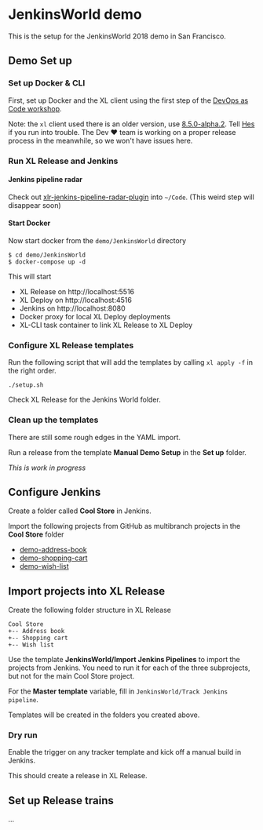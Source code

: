 # JenkinsWorld demo

This is the setup for the JenkinsWorld 2018 demo in San Francisco.

## Demo Set up

### Set up Docker & CLI

First, set up Docker and the XL client using the first step of the [DevOps as Code workshop](https://github.com/xebialabs/devops-as-code-demo/tree/workshop-1/workshop).

Note: the `xl` client used there is an older version, use [8.5.0-alpha.2](https://s3.amazonaws.com/xl-cli/bin/8.5.0-alpha.2/darwin-amd64/xl). Tell [Hes](mailto:hsiemelink@xebialabs.com) if you run into trouble. The Dev ♥︎ team is working on a proper release process in the meanwhile, so we won't have issues here.

### Run XL Release and Jenkins

#### Jenkins pipeline radar
Check out [xlr-jenkins-pipeline-radar-plugin](https://github.com/xebialabs/xlr-jenkins-pipeline-radar-plugin/) into `~/Code`. (This weird step will disappear soon)

#### Start Docker
Now start docker from the `demo/JenkinsWorld` directory

```
$ cd demo/JenkinsWorld
$ docker-compose up -d
```

This will start

* XL Release on http://localhost:5516
* XL Deploy on http://localhost:4516
* Jenkins on http://localhost:8080
* Docker proxy for local XL Deploy deployments
* XL-CLI task container to link XL Release to XL Deploy

### Configure XL Release templates

Run the following script that will add the templates by calling `xl apply -f` in the right order.

```
./setup.sh
```

Check XL Release for the Jenkins World folder.

### Clean up the templates

There are still some rough edges in the YAML import.

Run a release from the template **Manual Demo Setup** in the **Set up** folder.

_This is work in progress_

## Configure Jenkins

Create a folder called **Cool Store** in Jenkins.

Import the following projects from GitHub as multibranch projects in the **Cool Store** folder

* [demo-address-book](https://github.com/xebialabs/demo-address-book)
* [demo-shopping-cart](https://github.com/xebialabs/demo-shopping-cart)
* [demo-wish-list](https://github.com/xebialabs/demo-wish-list)

## Import projects into XL Release

Create the following folder structure in XL Release

```
Cool Store
+-- Address book
+-- Shopping cart
+-- Wish list
```

Use the template **JenkinsWorld/Import Jenkins Pipelines** to import the projects from Jenkins. You need to run it for each of the three subprojects, but not for the main Cool Store project.

For the **Master template** variable, fill in `JenkinsWorld/Track Jenkins pipeline`.

Templates will be created in the folders you created above.

### Dry run

Enable the trigger on any tracker template and kick off a manual build in Jenkins.

This should create a release in XL Release.

## Set up Release trains

...

